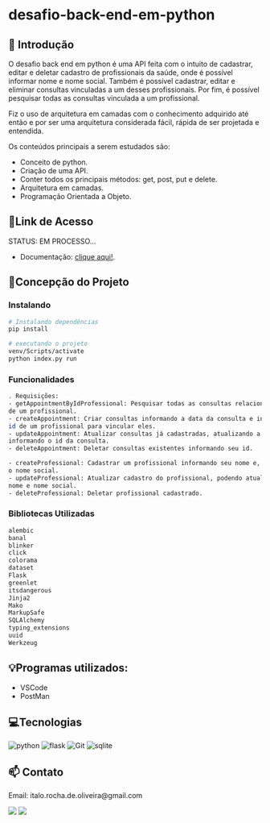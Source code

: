 # desafio-back-end-em-python

## 📖 Introdução

O desafio back end em python é uma API feita com o intuito de cadastrar, editar e deletar cadastro de profissionais da saúde, onde é possível informar nome e nome social. Também é possível cadastrar, editar e eliminar consultas vinculadas a um desses profissionais. Por fim, é possível pesquisar todas as consultas vinculada a um profissional.

Fiz o uso de arquitetura em camadas com o conhecimento adquirido até então e por ser uma arquitetura considerada fácil, rápida de ser projetada e entendida.

Os conteúdos principais a serem estudados são:

- Conceito de python.
- Criação de uma API.
- Conter todos os principais métodos: get, post, put e delete.
- Arquitetura em camadas.
- Programação Orientada a Objeto.

## 🔗Link de Acesso

STATUS: EM PROCESSO...

- Documentação: [clique aqui!](https://documenter.getpostman.com/view/25826643/2s93si1Vup).

## 📄Concepção do Projeto

### Instalando

```bash
# Instalando dependências
pip install

# executando o projeto
venv/Scripts/activate
python index.py run
```

### Funcionalidades

```bash
. Requisições:
- getAppointmentByIdProfessional: Pesquisar todas as consultas relacionada a um id 
de um profissional.
- createAppointment: Criar consultas informando a data da consulta e informando um 
id de um profissional para vincular eles.
- updateAppointment: Atualizar consultas já cadastradas, atualizando a data, e 
informando o id da consulta.
- deleteAppointment: Deletar consultas existentes informando seu id.

- createProfessional: Cadastrar um profissional informando seu nome e, se houve, 
o nome social.
- updateProfessional: Atualizar cadastro do profissional, podendo atualizar seu 
nome e nome social.
- deleteProfessional: Deletar profissional cadastrado.
```

### Bibliotecas Utilizadas

```bash
alembic
banal
blinker
click
colorama
dataset
Flask
greenlet
itsdangerous
Jinja2
Mako
MarkupSafe
SQLAlchemy
typing_extensions
uuid
Werkzeug

```

## 💡Programas utilizados:

- VSCode
- PostMan

## 💻Tecnologias

![python](https://img.shields.io/badge/Python-14354C?style=for-the-badge&logo=python&logoColor=white)
![flask](https://img.shields.io/badge/Flask-000000?style=for-the-badge&logo=flask&logoColor=white)
![Git](https://img.shields.io/badge/GIT-E44C30?style=for-the-badge&logo=git&logoColor=white)
![sqlite](https://img.shields.io/badge/SQLite-07405E?style=for-the-badge&logo=sqlite&logoColor=white)


## 📫 Contato

<p>Email: italo.rocha.de.oliveira@gmail.com</p>
<a href = "mailto:italo.rocha.de.oliveira@gmail.com"><img src="https://img.shields.io/badge/-Gmail-%23333?style=for-the-badge&logo=gmail&logoColor=white" alvo ="_blank"></a>
<a href="https://www.linkedin.com/in/italorochaoliveira/" target="_blank"><img src="https://img.shields.io/badge/-LinkedIn-%230077B5?style=for-the-badge&logo=linkedin&logoColor=white" target="_blank"></a>
